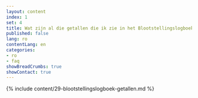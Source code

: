 ```yaml
---
layout: content
index: 1
set: 4
title: Wat zijn al die getallen die ik zie in het Blootstellingslogboek op mijn telefoon? 
published: false
lang: ro
contentLang: en
categories:
- ro
- faq
showBreadCrumbs: true
showContact: true
---
```

{% include content/29-blootstellingslogboek-getallen.md %}
